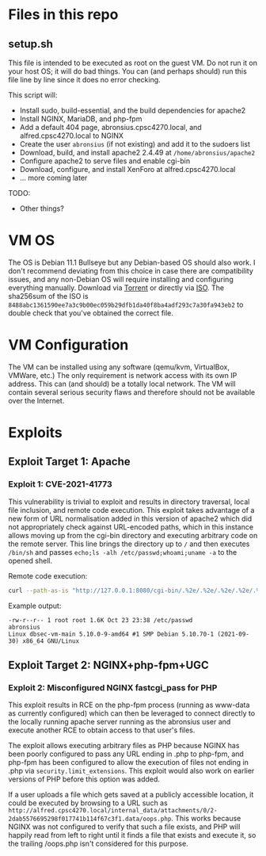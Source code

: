 # Files in this repo

## setup.sh

This file is intended to be executed as root on the guest VM. Do not run it on your host OS; it will do bad things. You can (and perhaps should) run this file line by line since it does no error checking.

This script will:
* Install sudo, build-essential, and the build dependencies for apache2
* Install NGINX, MariaDB, and php-fpm
* Add a default 404 page, abronsius.cpsc4270.local, and alfred.cpsc4270.local to NGINX
* Create the user `abronsius` (if not existing) and add it to the sudoers list
* Download, build, and install apache2 2.4.49 at `/home/abronsius/apache2`
* Configure apache2 to serve files and enable cgi-bin
* Download, configure, and install XenForo at alfred.cpsc4270.local
* ... more coming later

TODO:
* Other things?

# VM OS

The OS is Debian 11.1 Bullseye but any Debian-based OS should also work. I don't recommend deviating from this choice in case there are compatibility issues, and any non-Debian OS will require installing and configuring everything manually. Download via [Torrent](https://cdimage.debian.org/debian-cd/current/amd64/bt-cd/debian-11.1.0-amd64-netinst.iso.torrent) or directly via [ISO](https://cdimage.debian.org/debian-cd/current/amd64/iso-cd/debian-11.1.0-amd64-netinst.iso). The sha256sum of the ISO is `8488abc1361590ee7a3c9b00ec059b29dfb1da40f8ba4adf293c7a30fa943eb2` to double check that you've obtained the correct file.

# VM Configuration

The VM can be installed using any software (qemu/kvm, VirtualBox, VMWare, etc.)
The only requirement is network access with its own IP address. This can (and should) be a totally local network. The VM will contain several serious security flaws and therefore should not be available over the Internet.

# Exploits

## Exploit Target 1: Apache

### Exploit 1: CVE-2021-41773

This vulnerability is trivial to exploit and results in directory traversal, local file inclusion, and remote code execution. This exploit takes advantage of a new form of URL normalisation added in this version of apache2 which did not appropriately check against URL-encoded paths, which in this instance allows moving up from the cgi-bin directory and executing arbitrary code on the remote server. This line brings the directory up to `/` and then executes `/bin/sh` and passes `echo;ls -alh /etc/passwd;whoami;uname -a` to the opened shell.

Remote code execution:
```sh
curl --path-as-is "http://127.0.0.1:8080/cgi-bin/.%2e/.%2e/.%2e/.%2e/.%2e/.%2e/.%2e/.%2e/.%2e/.%2e/.%2e/.%2e/bin/sh" -d "echo;ls -alh /etc/passwd;whoami;uname -a"
```

Example output:
```
-rw-r--r-- 1 root root 1.6K Oct 23 23:38 /etc/passwd
abronsius
Linux dbsec-vm-main 5.10.0-9-amd64 #1 SMP Debian 5.10.70-1 (2021-09-30) x86_64 GNU/Linux
```
## Exploit Target 2: NGINX+php-fpm+UGC

### Exploit 2: Misconfigured NGINX fastcgi_pass for PHP

This exploit results in RCE on the php-fpm process (running as www-data as currently configured) which can then be leveraged to connect directly to the locally running apache server running as the abronsius user and execute another RCE to obtain access to that user's files.

The exploit allows executing arbitrary files as PHP because NGINX has been poorly configured to pass any URL ending in .php to php-fpm, and php-fpm has been configured to allow the execution of files not ending in .php via `security.limit_extensions`. This exploit would also work on earlier versions of PHP before this option was added.

If a user uploads a file which gets saved at a publicly accessible location, it could be executed by browsing to a URL such as `http://alfred.cpsc4270.local/internal_data/attachments/0/2-2dab5576695298f017741b114f67c3f1.data/oops.php`. This works because NGINX was not configured to verify that such a file exists, and PHP will happily read from left to right until it finds a file that exists and execute it, so the trailing /oops.php isn't considered for this purpose.
